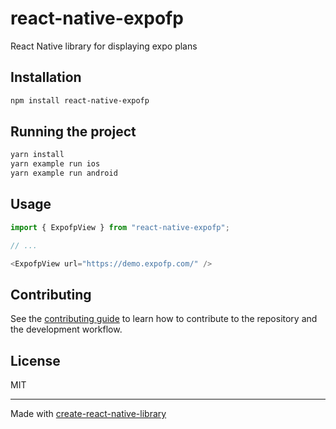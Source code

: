 # react-native-expofp

React Native library for displaying expo plans

## Installation

```sh
npm install react-native-expofp
```

## Running the project
```sh
yarn install
yarn example run ios
yarn example run android
```

## Usage

```js
import { ExpofpView } from "react-native-expofp";

// ...

<ExpofpView url="https://demo.expofp.com/" />
```

## Contributing

See the [contributing guide](CONTRIBUTING.md) to learn how to contribute to the repository and the development workflow.

## License

MIT

---

Made with [create-react-native-library](https://github.com/callstack/react-native-builder-bob)
